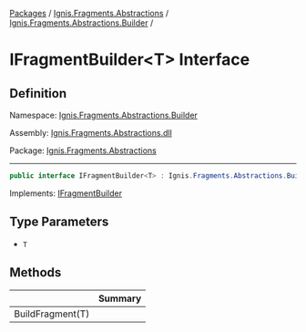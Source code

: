 [Packages](../../README.md) / [Ignis.Fragments.Abstractions](../README.md) / [Ignis.Fragments.Abstractions.Builder](README.md) /

# IFragmentBuilder&lt;T&gt; Interface

## Definition

Namespace: [Ignis.Fragments.Abstractions.Builder](README.md)

Assembly: [Ignis.Fragments.Abstractions.dll](../README.md)

Package: [Ignis.Fragments.Abstractions](https://www.nuget.org/packages/Ignis.Fragments.Abstractions)

---

```csharp
public interface IFragmentBuilder<T> : Ignis.Fragments.Abstractions.Builder.IFragmentBuilder
```

Implements: [IFragmentBuilder](Ignis.Fragments.Abstractions.Builder.IFragmentBuilder.md)

## Type Parameters

- `T`

## Methods

|                  | Summary |
| ---------------- | ------- |
| BuildFragment(T) |         |
